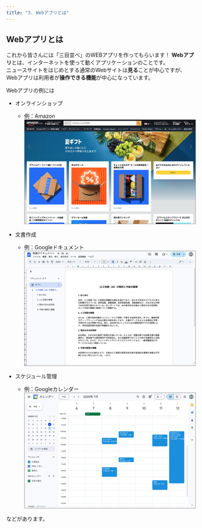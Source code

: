 ```yaml
---
title: "3. Webアプリとは"
---
```


## Webアプリとは
これから皆さんには「三目並べ」のWEBアプリを作ってもらいます！
**Webアプリ**とは、インターネットを使って動くアプリケーションのことです。  
ニュースサイトをはじめとする通常のWebサイトは**見る**ことが中心ですが、Webアプリは利用者が**操作できる機能**が中心になっています。

Webアプリの例には
- オンラインショップ
  - 例：Amazon
![](/images/nagoya2025/web-app-ex-1.png)

- 文書作成
  - 例：Googleドキュメント
![](/images/nagoya2025/web-app-ex-2.png)

- スケジュール管理
  - 例：Googleカレンダー
![](/images/nagoya2025/web-app-ex-3.png)

などがあります。